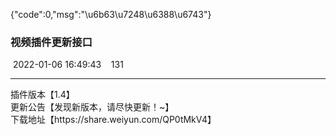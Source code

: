 {"code":0,"msg":"\u6b63\u7248\u6388\u6743"}  
<h3><strong>视频插件更新接口</strong></h3>
<span class="text-muted"><i class="glyphicon glyphicon-time"></i>&nbsp;2022-01-06 16:49:43&nbsp;&nbsp;&nbsp;<i class="fa fa-motorcycle" aria-hidden="true"></i>&nbsp;131</span>
</div><hr/>
<div class="article-content">
插件版本【1.4】<br />
更新公告【发现新版本，请尽快更新！~】<br />
下载地址【https://share.weiyun.com/QP0tMkV4】<br /></div>
